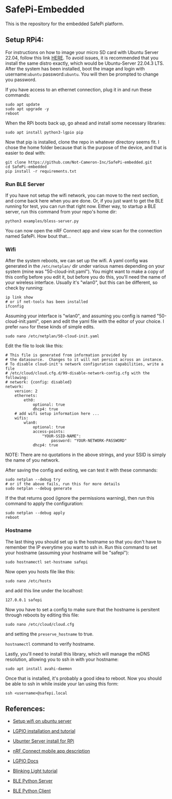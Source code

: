 # SafePi-Embedded
This is the repository for the embedded SafePi platform. 

## Setup RPi4:
For instructions on how to image your micro SD card with Ubuntu Server 22.04, follow this link [HERE](https://ubuntu.com/tutorials/how-to-install-ubuntu-on-your-raspberry-pi#1-overview). To avoid issues, it is recommended that you install the same distro exactly, which would be Ubuntu-Server 22.04.3 LTS. After the system has been installed, boot the image and login with username:```ubuntu``` password:```ubuntu```. You will then be prompted to change you password.

If you have access to an ethernet connection, plug it in and run these commands:
```
sudo apt update
sudo apt upgrade -y
reboot
```

When the RPi boots back up, go ahead and install some necessary libraries:
```
sudo apt install python3-lgpio pip
```
Now that pip is installed, clone the repo in whatever directory seems fit. I chose the home folder because that is the purpose of the device, and that is easier to deal with:
```
git clone https://github.com/Not-Cameron-Inc/SafePi-embedded.git
cd SafePi-embedded
pip install -r requirements.txt
```
### Run BLE Server
If you have not setup the wifi network, you can move to the next section, and come back here when you are done. Or, if you just want to get the BLE running for test, you can run that right now. Either way, to startup a BLE server, run this command from your repo's home dir:
```
python3 examples/bless-server.py
```
You can now open the nRF Connect app and view scan for the connection named SafePi. How bout that...

### Wifi
After the system reboots, we can set up the wifi. A yaml config was generated in the ```/etc/netplan/``` dir under various names depending on your system (mine was "50-cloud-init.yaml"). You might want to make a copy of this config before you edit it, but before you do this, you'll need the name of your wireless interface. Usually it's "wlan0", but this can be different, so check by running:
```
ip link show
# or if net-tools has been installed
ifconfig
```
Assuming your interface is "wlan0", and assuming you config is named "50-cloud-init.yaml", open and edit the yaml file with the editor of your choice. I prefer ```nano``` for these kinds of simple edits. 
```
sudo nano /etc/netplan/50-cloud-init.yaml
```
Edit the file to look like this:
```
# This file is generated from information provided by
# the datasource.  Changes to it will not persist across an instance.
# To disable cloud-init's network configuration capabilities, write a file
# /etc/cloud/cloud.cfg.d/99-disable-network-config.cfg with the following:
# network: {config: disabled}
network:
    version: 2
    ethernets:
        eth0:
            optional: true
            dhcp4: true
    # add wifi setup information here ...
    wifis:
        wlan0:
            optional: true
            access-points:
                "YOUR-SSID-NAME":
                    password: "YOUR-NETWORK-PASSWORD"
            dhcp4: true

```
NOTE: There are no quotations in the above strings, and your SSID is simply the name of you network.

After saving the config and exiting, we can test it with these commands:
```
sudo netplan --debug try
# or if the above fails, run this for more details
sudo netplan --debug generate
```
If the that returns good (ignore the permissions warning), then run this command to apply the configuration:
```
sudo netplan --debug apply
reboot
```

### Hostname
The last thing you should set up is the hostname so that you don't have to remember the IP everytime you want to ssh in. Run this command to set your hostname (assuming your hostname will be "safepi"):
```
sudo hostnamectl set-hostname safepi
```
Now open you hosts file like this:
```
sudo nano /etc/hosts
```
and add this line under the localhost:
```
127.0.0.1 safepi
```
Now you have to set a config to make sure that the hostname is persitent through reboots by editing this file:
```
sudo nano /etc/cloud/cloud.cfg
```
and setting the ```preserve_hostname``` to true.

```hostnamectl``` command to verify hostname. 

Lastly, you'll need to install this library, which will manage the mDNS resolution, allowing you to ssh in with your hostname:
```
sudo apt install avahi-daemon
```

Once that is installed, it's probably a good idea to reboot. Now you should be able to ssh in while inside your lan using this form:
```
ssh <username>@safepi.local
```


## References:
- [Setup wifi on ubuntu server](https://askubuntu.com/questions/1143287/how-to-setup-of-raspberry-pi-3-onboard-wifi-for-ubuntu-server-with-netplan/1143594#1143594?newreg=4bbf1c68180f4c128cc5125a64917a85)

- [LGPIO installation and tutorial](https://ubuntu.com/tutorials/gpio-on-raspberry-pi#2-installing-gpio)

- [Ubunter Server install for RPi](https://ubuntu.com/tutorials/how-to-install-ubuntu-on-your-raspberry-pi#1-overview)

- [nRF Connect mobile app description](https://www.nordicsemi.com/Products/Development-tools/nrf-connect-for-mobile)

- [LGPIO Docs](https://abyz.me.uk/lg/py_lgpio.html)

- [Blinking Light tutorial](https://raspberrypihq.com/making-a-led-blink-using-the-raspberry-pi-and-python/)

- [BLE Python Server](https://github.com/kevincar/bless)

- [BLE Python Client](https://github.com/hbldh/bleak)